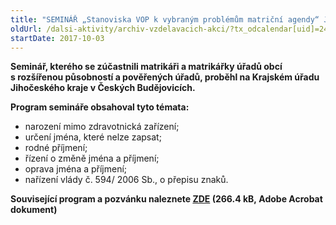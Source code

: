 ```yaml
---
title: "SEMINÁŘ „Stanoviska VOP k vybraným problémům matriční agendy“ Jihočeský kraj"
oldUrl: /dalsi-aktivity/archiv-vzdelavacich-akci/?tx_odcalendar[uid]=244&cHash=96c908459e4c303b45a422cb1e4c219d
startDate: 2017-10-03
---
```


<p><strong>Seminář, kterého se zúčastnili matrikáři a matrikářky úřadů obcí s rozšířenou působností a pověřených úřadů, proběhl na Krajském úřadu Jihočeského kraje v Českých Budějovicích.</strong></p>
<p><strong>Program semináře obsahoval tyto témata:</strong></p><ul><li>narození mimo zdravotnická zařízení;</li><li>určení jména, které nelze zapsat;</li><li>rodné příjmení;</li><li>řízení o změně jména a příjmení;</li><li>oprava jména a příjmení;</li><li>nařízení vlády č. 594/ 2006 Sb., o přepisu znaků.</li></ul><p><strong>Související program a pozvánku naleznete <a href="https://www.ochrance.cz/uploads-import/projekt_ESF/00_2017_SEMINARE/ARCHIV_2017/Seminare_archiv/10_03_Stanoviska_verejneho_ochrance_prav_k_vybranym_problemum_matricni_agendy_pozvanka.pdf" target="_blank">ZDE</a> (266.4 kB, Adobe Acrobat dokument)</strong></p>
